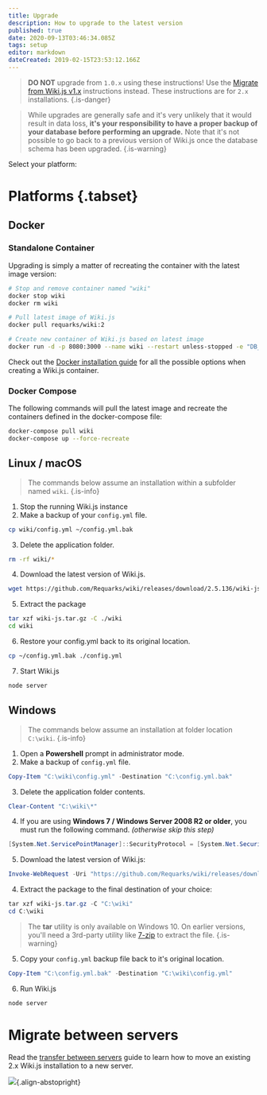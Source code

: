 ```yaml
---
title: Upgrade
description: How to upgrade to the latest version
published: true
date: 2020-09-13T03:46:34.085Z
tags: setup
editor: markdown
dateCreated: 2019-02-15T23:53:12.166Z
---
```


> **DO NOT** upgrade from `1.0.x` using these instructions! Use the [Migrate from Wiki.js v1.x](/install/migrate) instructions instead. These instructions are for `2.x` installations.
{.is-danger}

> While upgrades are generally safe and it's very unlikely that it would result in data loss, **it's your responsibility to have a proper backup of your database before performing an upgrade.** Note that it's not possible to go back to a previous version of Wiki.js once the database schema has been upgraded.
{.is-warning}

Select your platform:

# Platforms {.tabset}

## Docker <i class="mdi mdi-docker"></i>

### Standalone Container

Upgrading is simply a matter of recreating the container with the latest image version:

```bash
# Stop and remove container named "wiki"
docker stop wiki
docker rm wiki

# Pull latest image of Wiki.js
docker pull requarks/wiki:2

# Create new container of Wiki.js based on latest image
docker run -d -p 8080:3000 --name wiki --restart unless-stopped -e "DB_TYPE=mysql" -e "DB_HOST=db" -e "DB_PORT=3306" -e "DB_USER=wikijs" -e "DB_PASS=wikijsrocks" -e "DB_NAME=wiki" requarks/wiki:2
```

Check out the [Docker installation guide](/install/docker) for all the possible options when creating a Wiki.js container.

### Docker Compose

The following commands will pull the latest image and recreate the containers defined in the docker-compose file:

```bash
docker-compose pull wiki
docker-compose up --force-recreate
```

## Linux / macOS <i class="mdi mdi-ubuntu"></i>

> The commands below assume an installation within a subfolder named `wiki`.
{.is-info}

1) Stop the running Wiki.js instance
2) Make a backup of your `config.yml` file.
  ```bash
  cp wiki/config.yml ~/config.yml.bak
  ```
3) Delete the application folder.
  ```bash
  rm -rf wiki/*
  ```
4) Download the latest version of Wiki.js.
  ```bash
  wget https://github.com/Requarks/wiki/releases/download/2.5.136/wiki-js.tar.gz
  ```
5) Extract the package
  ```bash
  tar xzf wiki-js.tar.gz -C ./wiki
  cd wiki
  ```
6) Restore your config.yml back to its original location.
  ```bash
  cp ~/config.yml.bak ./config.yml
  ```
7) Start Wiki.js
  ```bash
  node server
  ```

## Windows <i class="mdi mdi-microsoft-windows"></i>

> The commands below assume an installation at folder location `C:\wiki`.
{.is-info}

1. Open a **Powershell** prompt in administrator mode.
1. Make a backup of `config.yml` file.
  ```powershell
  Copy-Item "C:\wiki\config.yml" -Destination "C:\config.yml.bak"
  ```
3. Delete the application folder contents.
  ```powershell
  Clear-Content "C:\wiki\*"
  ```
4. If you are using **Windows 7 / Windows Server 2008 R2 or older**, you must run the following command. *(otherwise skip this step)*
  ```powershell
  [System.Net.ServicePointManager]::SecurityProtocol = [System.Net.SecurityProtocolType]::Tls12
  ```
5. Download the latest version of Wiki.js:
  ```powershell
  Invoke-WebRequest -Uri "https://github.com/Requarks/wiki/releases/download/2.5.136/wiki-js-windows.tar.gz" -OutFile "wiki-js.tar.gz"
  ```

4. Extract the package to the final destination of your choice:
  ```powershell
  tar xzf wiki-js.tar.gz -C "C:\wiki"
  cd C:\wiki
  ```
  > The **tar** utility is only available on Windows 10. On earlier versions, you'll need a 3rd-party utility like [7-zip](https://www.7-zip.org/) to extract the file.
  {.is-warning}
5. Copy your `config.yml` backup file back to it's original location.
  ```powershell
  Copy-Item "C:\config.yml.bak" -Destination "C:\wiki\config.yml"
  ```
6. Run Wiki.js
  ```powershell
  node server
  ```
  
# Migrate between servers

Read the [transfer between servers](/install/transfer) guide to learn how to move an existing 2.x Wiki.js installation to a new server.

![](https://a.icons8.com/YTSPoggQ/4CQtQD/svg.svg){.align-abstopright}
